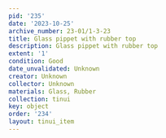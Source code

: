 ```yaml
---
pid: '235'
date: '2023-10-25'
archive_number: 23-01/1-3-23
title: Glass pippet with rubber top
description: Glass pippet with rubber top
extent: '1'
condition: Good
date_unvalidated: Unknown
creator: Unknown
collector: Unknown
materials: Glass, Rubber
collection: tinui
key: object
order: '234'
layout: tinui_item
---
```

